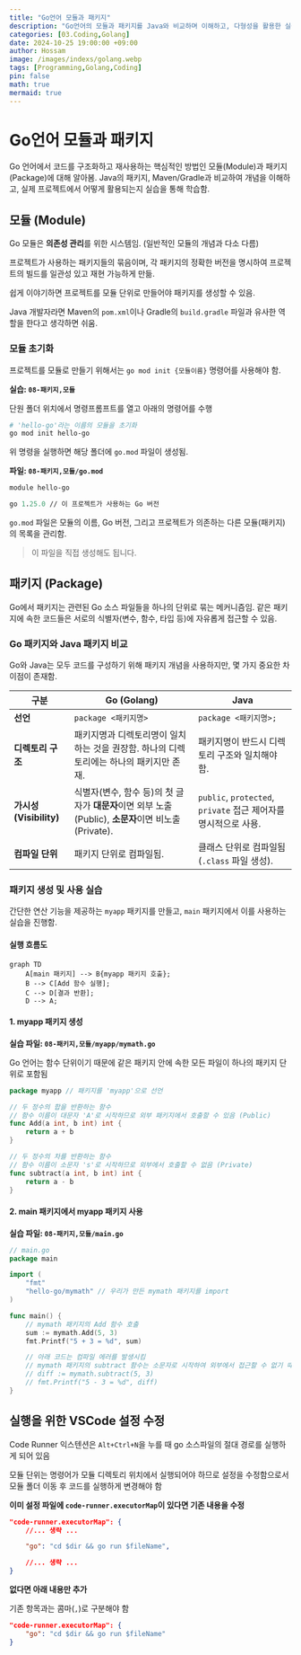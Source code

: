 ```yaml
---
title: "Go언어 모듈과 패키지"
description: "Go언어의 모듈과 패키지를 Java와 비교하며 이해하고, 다형성을 활용한 실용적인 예제를 다룸."
categories: [03.Coding,Golang]
date: 2024-10-25 19:00:00 +09:00
author: Hossam
image: /images/indexs/golang.webp
tags: [Programming,Golang,Coding]
pin: false
math: true
mermaid: true
---
```


# Go언어 모듈과 패키지

Go 언어에서 코드를 구조화하고 재사용하는 핵심적인 방법인 모듈(Module)과 패키지(Package)에 대해 알아봄. Java의 패키지, Maven/Gradle과 비교하여 개념을 이해하고, 실제 프로젝트에서 어떻게 활용되는지 실습을 통해 학습함.

## 모듈 (Module)

Go 모듈은 **의존성 관리**를 위한 시스템임. (일반적인 모듈의 개념과 다소 다름)

프로젝트가 사용하는 패키지들의 묶음이며, 각 패키지의 정확한 버전을 명시하여 프로젝트의 빌드를 일관성 있고 재현 가능하게 만듦.

쉽게 이야기하면 프로젝트를 모듈 단위로 만들어야 패키지를 생성할 수 있음.

Java 개발자라면 Maven의 `pom.xml`이나 Gradle의 `build.gradle` 파일과 유사한 역할을 한다고 생각하면 쉬움.

### 모듈 초기화

프로젝트를 모듈로 만들기 위해서는 `go mod init {모듈이름}` 명령어를 사용해야 함.

**실습: `08-패키지,모듈`**

단원 폴더 위치에서 명령프롬프트를 열고 아래의 명령어를 수행

```bash
# 'hello-go'라는 이름의 모듈을 초기화
go mod init hello-go
```

위 명령을 실행하면 해당 폴더에 `go.mod` 파일이 생성됨.

**파일: `08-패키지,모듈/go.mod`**

```mod
module hello-go

go 1.25.0 // 이 프로젝트가 사용하는 Go 버전
```

`go.mod` 파일은 모듈의 이름, Go 버전, 그리고 프로젝트가 의존하는 다른 모듈(패키지)의 목록을 관리함.

> 이 파일을 직접 생성해도 됩니다.

## 패키지 (Package)

Go에서 패키지는 관련된 Go 소스 파일들을 하나의 단위로 묶는 메커니즘임. 같은 패키지에 속한 코드들은 서로의 식별자(변수, 함수, 타입 등)에 자유롭게 접근할 수 있음.

### Go 패키지와 Java 패키지 비교

Go와 Java는 모두 코드를 구성하기 위해 패키지 개념을 사용하지만, 몇 가지 중요한 차이점이 존재함.

| 구분 | Go (Golang) | Java |
|---|---|---|
| **선언** | `package <패키지명>` | `package <패키지명>;` |
| **디렉토리 구조** | 패키지명과 디렉토리명이 일치하는 것을 권장함. 하나의 디렉토리에는 하나의 패키지만 존재. | 패키지명이 반드시 디렉토리 구조와 일치해야 함. |
| **가시성(Visibility)** | 식별자(변수, 함수 등)의 첫 글자가 **대문자**이면 외부 노출(Public), **소문자**이면 비노출(Private). | `public`, `protected`, `private` 접근 제어자를 명시적으로 사용. |
| **컴파일 단위** | 패키지 단위로 컴파일됨. | 클래스 단위로 컴파일됨 (`.class` 파일 생성). |

### 패키지 생성 및 사용 실습

간단한 연산 기능을 제공하는 `myapp` 패키지를 만들고, `main` 패키지에서 이를 사용하는 실습을 진행함.

#### 실행 흐름도

```mermaid
graph TD
    A[main 패키지] --> B{myapp 패키지 호출};
    B --> C[Add 함수 실행];
    C --> D[결과 반환];
    D --> A;
```

#### 1. myapp 패키지 생성

**실습 파일: `08-패키지,모듈/myapp/mymath.go`**

Go 언어는 함수 단위이기 때문에 같은 패키지 안에 속한 모든 파일이 하나의 패키지 단위로 포함됨

```go
package myapp // 패키지를 'myapp'으로 선언

// 두 정수의 합을 반환하는 함수
// 함수 이름이 대문자 'A'로 시작하므로 외부 패키지에서 호출할 수 있음 (Public)
func Add(a int, b int) int {
	return a + b
}

// 두 정수의 차를 반환하는 함수
// 함수 이름이 소문자 's'로 시작하므로 외부에서 호출할 수 없음 (Private)
func subtract(a int, b int) int {
	return a - b
}
```

#### 2. main 패키지에서 myapp 패키지 사용

**실습 파일: `08-패키지,모듈/main.go`**

```go
// main.go
package main

import (
	"fmt"
	"hello-go/mymath" // 우리가 만든 mymath 패키지를 import
)

func main() {
	// mymath 패키지의 Add 함수 호출
	sum := mymath.Add(5, 3)
	fmt.Printf("5 + 3 = %d", sum)

	// 아래 코드는 컴파일 에러를 발생시킴
	// mymath 패키지의 subtract 함수는 소문자로 시작하여 외부에서 접근할 수 없기 때문
	// diff := mymath.subtract(5, 3)
	// fmt.Printf("5 - 3 = %d", diff)
}
```


## 실행을 위한 VSCode 설정 수정

Code Runner 익스텐션은 `Alt+Ctrl+N`을 누를 때 go 소스파일의 절대 경로를 실행하게 되어 있음

모듈 단위는 명령어가 모듈 디렉토리 위치에서 실행되어야 하므로 설정을 수정함으로서 모듈 폴더 이동 후 코드를 실행하게 변경해야 함

**이미 설정 파일에 `code-runner.executorMap`이 있다면 기존 내용을 수정**

```json
"code-runner.executorMap": {
    //... 생략 ...

    "go": "cd $dir && go run $fileName",

    //... 생략 ...
}
```

**없다면 아래 내용만 추가**

기존 항목과는 콤마(`,`)로 구분해야 함

```json
"code-runner.executorMap": {
    "go": "cd $dir && go run $fileName"
}
```